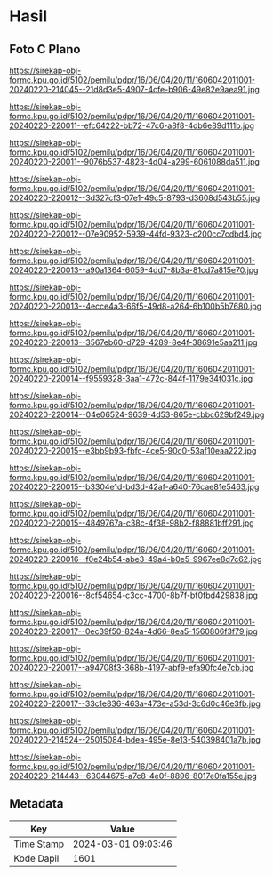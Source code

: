# Hasil

## Foto C Plano

https://sirekap-obj-formc.kpu.go.id/5102/pemilu/pdpr/16/06/04/20/11/1606042011001-20240220-214045--21d8d3e5-4907-4cfe-b906-49e82e9aea91.jpg

https://sirekap-obj-formc.kpu.go.id/5102/pemilu/pdpr/16/06/04/20/11/1606042011001-20240220-220011--efc64222-bb72-47c6-a8f8-4db6e89d111b.jpg

https://sirekap-obj-formc.kpu.go.id/5102/pemilu/pdpr/16/06/04/20/11/1606042011001-20240220-220011--9076b537-4823-4d04-a299-6061088da511.jpg

https://sirekap-obj-formc.kpu.go.id/5102/pemilu/pdpr/16/06/04/20/11/1606042011001-20240220-220012--3d327cf3-07e1-49c5-8793-d3608d543b55.jpg

https://sirekap-obj-formc.kpu.go.id/5102/pemilu/pdpr/16/06/04/20/11/1606042011001-20240220-220012--07e90952-5939-44fd-9323-c200cc7cdbd4.jpg

https://sirekap-obj-formc.kpu.go.id/5102/pemilu/pdpr/16/06/04/20/11/1606042011001-20240220-220013--a90a1364-6059-4dd7-8b3a-81cd7a815e70.jpg

https://sirekap-obj-formc.kpu.go.id/5102/pemilu/pdpr/16/06/04/20/11/1606042011001-20240220-220013--4ecce4a3-66f5-49d8-a264-6b100b5b7680.jpg

https://sirekap-obj-formc.kpu.go.id/5102/pemilu/pdpr/16/06/04/20/11/1606042011001-20240220-220013--3567eb60-d729-4289-8e4f-38691e5aa211.jpg

https://sirekap-obj-formc.kpu.go.id/5102/pemilu/pdpr/16/06/04/20/11/1606042011001-20240220-220014--f9559328-3aa1-472c-844f-1179e34f031c.jpg

https://sirekap-obj-formc.kpu.go.id/5102/pemilu/pdpr/16/06/04/20/11/1606042011001-20240220-220014--04e06524-9639-4d53-865e-cbbc629bf249.jpg

https://sirekap-obj-formc.kpu.go.id/5102/pemilu/pdpr/16/06/04/20/11/1606042011001-20240220-220015--e3bb9b93-fbfc-4ce5-90c0-53af10eaa222.jpg

https://sirekap-obj-formc.kpu.go.id/5102/pemilu/pdpr/16/06/04/20/11/1606042011001-20240220-220015--b3304e1d-bd3d-42af-a640-76cae81e5463.jpg

https://sirekap-obj-formc.kpu.go.id/5102/pemilu/pdpr/16/06/04/20/11/1606042011001-20240220-220015--4849767a-c38c-4f38-98b2-f88881bff291.jpg

https://sirekap-obj-formc.kpu.go.id/5102/pemilu/pdpr/16/06/04/20/11/1606042011001-20240220-220016--f0e24b54-abe3-49a4-b0e5-9967ee8d7c62.jpg

https://sirekap-obj-formc.kpu.go.id/5102/pemilu/pdpr/16/06/04/20/11/1606042011001-20240220-220016--8cf54654-c3cc-4700-8b7f-bf0fbd429838.jpg

https://sirekap-obj-formc.kpu.go.id/5102/pemilu/pdpr/16/06/04/20/11/1606042011001-20240220-220017--0ec39f50-824a-4d66-8ea5-1560806f3f79.jpg

https://sirekap-obj-formc.kpu.go.id/5102/pemilu/pdpr/16/06/04/20/11/1606042011001-20240220-220017--a94708f3-368b-4197-abf9-efa90fc4e7cb.jpg

https://sirekap-obj-formc.kpu.go.id/5102/pemilu/pdpr/16/06/04/20/11/1606042011001-20240220-220017--33c1e836-463a-473e-a53d-3c6d0c46e3fb.jpg

https://sirekap-obj-formc.kpu.go.id/5102/pemilu/pdpr/16/06/04/20/11/1606042011001-20240220-214524--25015084-bdea-495e-8e13-540398401a7b.jpg

https://sirekap-obj-formc.kpu.go.id/5102/pemilu/pdpr/16/06/04/20/11/1606042011001-20240220-214443--63044675-a7c8-4e0f-8896-8017e0fa155e.jpg


## Metadata

| Key        | Value               |
| ---------- | ------------------- |
| Time Stamp | 2024-03-01 09:03:46 |
| Kode Dapil | 1601                |



